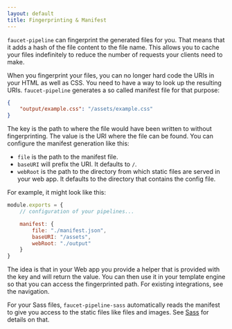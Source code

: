 ```yaml
---
layout: default
title: Fingerprinting & Manifest
---
```


`faucet-pipeline` can fingerprint the generated files for you. That means that
it adds a hash of the file content to the file name. This allows you to cache
your files indefinitely to reduce the number of requests your clients need to
make.

When you fingerprint your files, you can no longer hard code the URIs in your
HTML as well as CSS. You need to have a way to look up the resulting URIs.
`faucet-pipeline` generates a so called manifest file for that purpose:

```json
{
    "output/example.css": "/assets/example.css"
}
```

The key is the path to where the file would have been written to without
fingerprinting. The value is the URI where the file can be found. You can
configure the manifest generation like this:

* `file` is the path to the manifest file.
* `baseURI` will prefix the URI. It defaults to `/`.
* `webRoot` is the path to the directory from which static files are served in
  your web app. It defaults to the directory that contains the config file.

For example, it might look like this:

```js
module.exports = {
    // configuration of your pipelines...

    manifest: {
        file: "./manifest.json",
        baseURI: "/assets",
        webRoot: "./output"
    }
}
```

The idea is that in your Web app you provide a helper that is provided with the
key and will return the value. You can then use it in your template engine so
that you can access the fingerprinted path. For existing integrations, see the
navigation.

For your Sass files, `faucet-pipeline-sass` automatically reads the manifest to
give you access to the static files like files and images. See [Sass](/sass) for
details on that.
